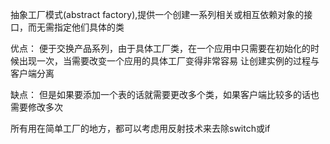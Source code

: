 抽象工厂模式(abstract factory),提供一个创建一系列相关或相互依赖对象的接口，而无需指定他们具体的类

优点： 
    便于交换产品系列，由于具体工厂类，在一个应用中只需要在初始化的时候出现一次，当需要改变一个应用的具体工厂变得非常容易
    让创建实例的过程与客户端分离 

缺点：
    但是如果要添加一个表的话就需要更改多个类，如果客户端比较多的话也需要修改多次
    
    
所有用在简单工厂的地方，都可以考虑用反射技术来去除switch或if